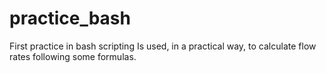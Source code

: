 # practice_bash
First practice in bash scripting
Is used, in a practical way, to calculate flow rates following some formulas.

